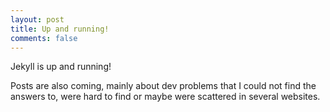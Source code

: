 ```yaml
---
layout: post
title: Up and running!
comments: false
---
```


Jekyll is up and running!

Posts are also coming, mainly about dev problems that I could not find the answers to, were hard to find or maybe were scattered in several websites.

